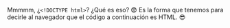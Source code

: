 Mmmmm, ¿`<!DOCTYPE html>`? ¿Qué es eso? :fearful:
Es la forma que tenemos para decirle al navegador que el código a continuación es HTML. :sunglasses:

